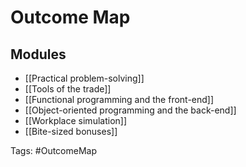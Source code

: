 # Outcome Map

## Modules
- [[Practical problem-solving]]
- [[Tools of the trade]]
- [[Functional programming and the front-end]]
- [[Object-oriented programming and the back-end]]
- [[Workplace simulation]]
- [[Bite-sized bonuses]]

Tags: #OutcomeMap